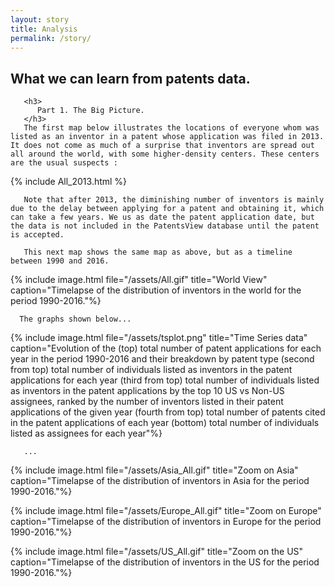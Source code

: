 ```yaml
---
layout: story
title: Analysis
permalink: /story/
---
```


   <div class="story-text">
	   <h2>
	      What we can learn from patents data.
	   </h2>
	   
	   <h3>
	      Part 1. The Big Picture.
	   </h3>
	   The first map below illustrates the locations of everyone whom was listed as an inventor in a patent whose application was filed in 2013. It does not come as much of a surprise that inventors are spread out all around the world, with some higher-density centers. These centers are the usual suspects :   
   </div>
   
   {% include All_2013.html %}
   
   <div class="story-text">
   
       Note that after 2013, the diminishing number of inventors is mainly due to the delay between applying for a patent and obtaining it, which can take a few years. We us as date the patent application date, but the data is not included in the PatentsView database until the patent is accepted. 
       
       This next map shows the same map as above, but as a timeline between 1990 and 2016.
      
   </div>
   
   {% include image.html file="/assets/All.gif" title="World View" caption="Timelapse of the distribution of inventors in the world for the period 1990-2016."%}
   
   <div class="story-text">
   
      The graphs shown below...
      
   </div>
   
   {% include image.html file="/assets/tsplot.png" title="Time Series data" caption="Evolution of the (top) total number of patent applications for each year in the period 1990-2016 and their breakdown by patent type (second from top) total number of individuals listed as inventors in the patent applications for each year (third from top) total number of individuals listed as inventors in the patent applications by the top 10 US vs Non-US assignees, ranked by the number of inventors listed in their patent applications of the given year (fourth from top) total number of patents cited in the patent applications of each year (bottom) total number of individuals listed as assignees for each year"%}
   
   
   <div class="story-text">
   
       ...
      
   </div>
   
   {% include image.html file="/assets/Asia_All.gif" title="Zoom on Asia" caption="Timelapse of the distribution of inventors in Asia for the period 1990-2016."%}
   
   {% include image.html file="/assets/Europe_All.gif" title="Zoom on Europe" caption="Timelapse of the distribution of inventors in Europe for the period 1990-2016."%}
   
   {% include image.html file="/assets/US_All.gif" title="Zoom on the US" caption="Timelapse of the distribution of inventors in the US for the period 1990-2016."%}
